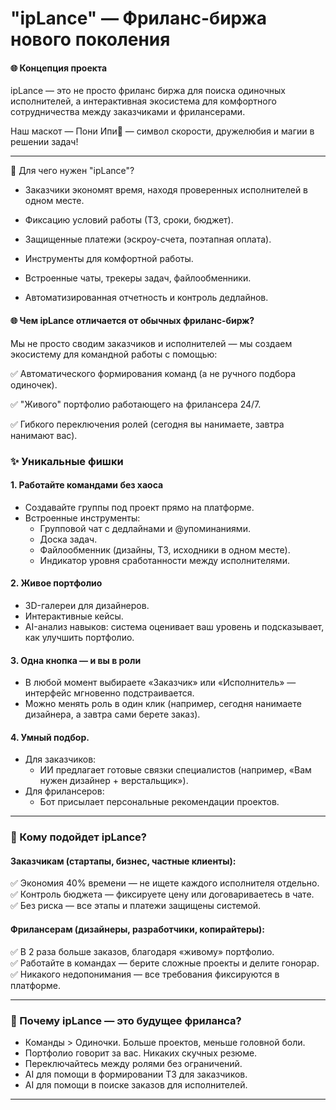 # "ipLance" — Фриланс-биржа нового поколения

#### 🌐 Концепция проекта  
ipLance — это не просто фриланс биржа для поиска одиночных исполнителей,
а интерактивная экосистема для комфортного сотрудничества между заказчиками и фрилансерами.

Наш маскот — Пони Ипи🦄  — символ скорости, дружелюбия и магии в решении задач!  

---

🔹 Для чего нужен "ipLance"?

- Заказчики экономят время, находя проверенных исполнителей в одном месте.

- Фиксацию условий работы (ТЗ, сроки, бюджет).

- Защищенные платежи (эскроу-счета, поэтапная оплата).
  
- Инструменты для комфортной работы.

- Встроенные чаты, трекеры задач, файлообменники.

- Автоматизированная отчетность и контроль дедлайнов.
 

#### 🌐 Чем ipLance отличается от обычных фриланс-бирж?

Мы не просто сводим заказчиков и исполнителей — мы создаем экосистему для командной работы с помощью:

✅ Автоматического формирования команд (а не ручного подбора одиночек).

✅ "Живого" портфолио работающего на фрилансера 24/7.

✅ Гибкого переключения ролей (сегодня вы нанимаете, завтра нанимают вас).

### ✨ Уникальные фишки  

#### 1. Работайте командами без хаоса  
- Создавайте группы под проект прямо на платформе.  
- Встроенные инструменты:  
  - Групповой чат с дедлайнами и @упоминаниями.  
  - Доска задач.  
  - Файлообменник (дизайны, ТЗ, исходники в одном месте).
  - Индикатор уровня сработанности между исполнителями.

#### 2. Живое портфолио 
- 3D-галереи для дизайнеров.  
- Интерактивные кейсы.  
- AI-анализ навыков: система оценивает ваш уровень и подсказывает, как улучшить портфолио.  

#### 3. Одна кнопка — и вы в роли 
- В любой момент выбираете «Заказчик» или «Исполнитель» — интерфейс мгновенно подстраивается.  
- Можно менять роль в один клик (например, сегодня нанимаете дизайнера, а завтра сами берете заказ).  

#### 4. Умный подбор.  
- Для заказчиков:  
  - ИИ предлагает готовые связки специалистов (например, «Вам нужен дизайнер + верстальщик»).  
- Для фрилансеров:  
  - Бот присылает персональные рекомендации проектов.  

---

### 🎯 Кому подойдет ipLance?  
#### Заказчикам (стартапы, бизнес, частные клиенты):  
✅ Экономия 40% времени — не ищете каждого исполнителя отдельно.  
✅ Контроль бюджета — фиксируете цену или договариваетесь в чате.  
✅ Без риска — все этапы и платежи защищены системой.  

#### Фрилансерам (дизайнеры, разработчики, копирайтеры):  
✅ В 2 раза больше заказов, благодаря «живому» портфолио.  
✅ Работайте в командах — берите сложные проекты и делите гонорар.  
✅ Никакого недопонимания — все требования фиксируются в платформе.  

---

### 🌈 Почему ipLance — это будущее фриланса?  
- Команды > Одиночки. Больше проектов, меньше головной боли.
- Портфолио говорит за вас. Никаких скучных резюме.  
- Переключайтесь между ролями без ограничений.
- AI для помощи в формировании ТЗ для заказчиков.
- AI для помощи в поиске заказов для исполнителей.

---
